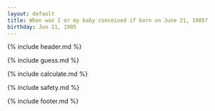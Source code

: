 ```yaml
---
layout: default
title: When was I or my baby conceived if born on June 21, 1905?
birthday: Jun 21, 1905
---
```


{% include header.md %}

{% include guess.md %}

{% include calculate.md %}

{% include safety.md %}

{% include footer.md %}



